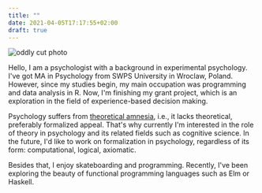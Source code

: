 ```yaml
---
title: ""
date: 2021-04-05T17:17:55+02:00
draft: true
---
```

![oddly cut photo](/img/face.png)

Hello, I am a psychologist with a background in experimental psychology. I've got MA in Psychology from SWPS University in Wroclaw, Poland. However, since my studies begin, my main occupation was programming and data analysis in R. Now, I'm finishing my grant project, which is an exploration in the field of experience-based decision making. 

Psychology suffers from [theoretical amnesia](http://osc.centerforopenscience.org/2013/11/20/theoretical-amnesia/), i.e., it lacks theoretical, preferably formalized appeal. That's why currently I'm interested in the role of theory in psychology and its related fields such as cognitive science. In the future, I'd like to work on formalization in psychology, regardless of its form: computational, logical, axiomatic. 

Besides that, I enjoy skateboarding and programming. Recently, I've been exploring the beauty of functional programming languages such as Elm or Haskell. 
